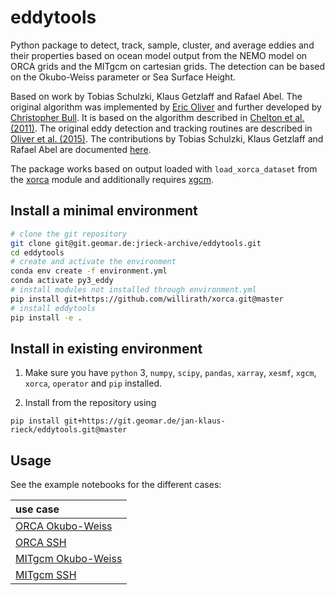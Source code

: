 # eddytools

Python package to detect, track, sample, cluster, and average eddies and their properties based on ocean model output from the NEMO model on ORCA grids and the MITgcm on cartesian grids. The detection can be based on the Okubo-Weiss parameter or Sea Surface Height.  

Based on work by Tobias Schulzki, Klaus Getzlaff and Rafael Abel. The original algorithm was implemented by [Eric Oliver](https://github.com/ecjoliver/eddyTracking) and further developed by [Christopher Bull](https://github.com/chrisb13/eddyTracking). It is based on the algorithm described in [Chelton et al. (2011)](https://doi.org/10.1016/j.pocean.2011.01.002). The original eddy detection and tracking routines are described in [Oliver et al. (2015)](https://doi.org/10.1002/2015JC010993). The contributions by Tobias Schulzki, Klaus Getzlaff and Rafael Abel are documented [here](https://git.geomar.de/Eddy_tracking/WGC_Eddies).   

The package works based on output loaded with  `load_xorca_dataset` from the [xorca](https://github.com/willirath/xorca) module and additionally requires [xgcm](https://github.com/xgcm/xgcm).   


## Install a minimal environment

~~~bash
# clone the git repository
git clone git@git.geomar.de:jrieck-archive/eddytools.git
cd eddytools
# create and activate the environment
conda env create -f environment.yml
conda activate py3_eddy
# install modules not installed through environment.yml
pip install git+https://github.com/willirath/xorca.git@master
# install eddytools
pip install -e .
~~~


## Install in existing environment

1. Make sure you have `python` 3, `numpy`, `scipy`, `pandas`, `xarray`,
   `xesmf`, `xgcm`, `xorca`, `operator` and `pip` installed.

2. Install from the repository using
  ```shell
  pip install git+https://git.geomar.de/jan-klaus-rieck/eddytools.git@master
  ```

## Usage

See the example notebooks for the different cases:  

| use case |
|:-|
| [ORCA Okubo-Weiss](examples/run_eddytools_example_ORCA_OW.ipynb) |
| [ORCA SSH](examples/run_eddytools_example_ORCA_SSH.ipynb) |
| [MITgcm Okubo-Weiss](examples/run_eddytools_example_MITgcm_OW.ipynb) |
| [MITgcm SSH](examples/run_eddytools_example_MITgcm_SSH.ipynb) |
